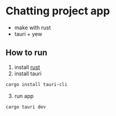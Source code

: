 # Chatting project app

* make with rust
* tauri + yew

## How to run

1. install [rust](https://www.rust-lang.org/)
2. install tauri
```powershell
cargo install tauri-cli
```
3. run app
```powershell
cargo tauri dev
```
